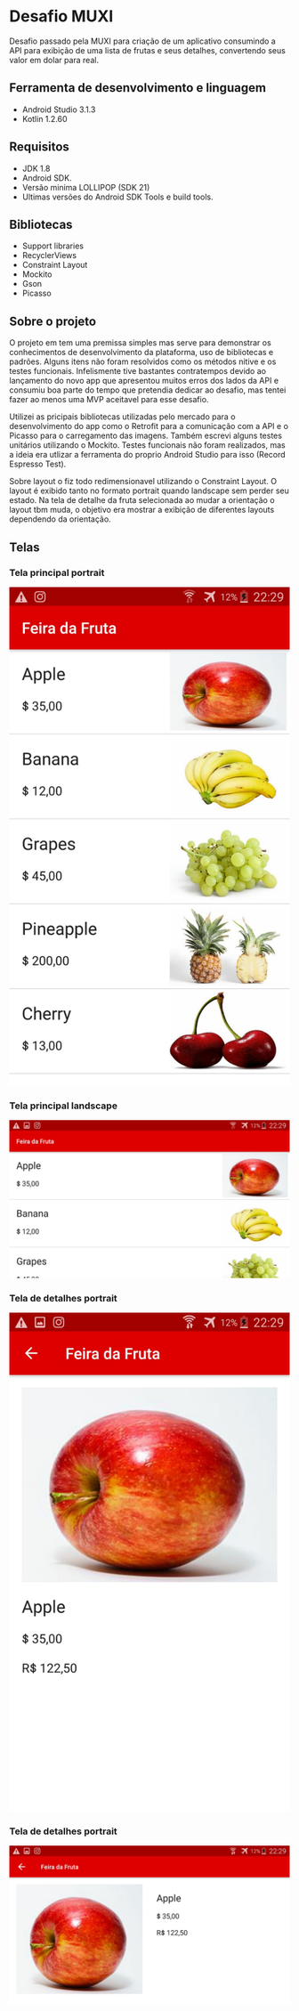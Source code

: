 # Desafio MUXI

Desafio passado pela MUXI para criação de um aplicativo consumindo a API para exibição de uma lista de frutas e seus detalhes,
convertendo seus valor em dolar para real.

## Ferramenta de desenvolvimento e linguagem
- Android Studio 3.1.3
- Kotlin 1.2.60


## Requisitos
- JDK 1.8
- Android SDK.
- Versão minima LOLLIPOP (SDK 21)
- Ultimas versões do Android SDK Tools e build tools.

## Bibliotecas
- Support libraries
- RecyclerViews
- Constraint Layout
- Mockito
- Gson
- Picasso

## Sobre o projeto

O projeto em tem uma premissa simples mas serve para demonstrar os conhecimentos de desenvolvimento da plataforma, uso de bibliotecas e padrões. Alguns itens não foram resolvidos como os métodos nitive e os testes funcionais. Infelismente tive bastantes contratempos devido ao lançamento do novo app que apresentou muitos erros dos lados da API e consumiu boa parte do tempo que pretendia dedicar ao desafio, mas tentei fazer ao menos uma MVP aceitavel para esse desafio.

Utilizei as pricipais bibliotecas utilizadas pelo mercado para o desenvolvimento do app como o Retrofit para a comunicação com a API e o Picasso para o carregamento das imagens. Também escrevi alguns testes unitários utilizando o Mockito. Testes funcionais não foram realizados, mas a ideia era utlizar a ferramenta do proprio Android Studio para isso (Record Espresso Test).

Sobre layout o fiz todo redimensionavel utilizando o Constraint Layout. O layout é exibido tanto no formato portrait quando landscape sem perder seu estado. Na tela de detalhe da fruta selecionada ao mudar a orientação o layout tbm muda, o objetivo era mostrar a exibição de diferentes layouts dependendo da orientação.

## Telas

### Tela principal portrait

[![Tela Principal](https://github.com/AllysonBRodrigues/desafio-muxi/blob/master/screenshots/main_portrait.jpeg)](https://github.com/AllysonBRodrigues/desafio-muxi/blob/master/screenshots/main_portrait.jpeg)

### Tela principal landscape

[![Tela Principal](https://github.com/AllysonBRodrigues/desafio-muxi/blob/master/screenshots/mail_landscape.jpeg)](https://github.com/AllysonBRodrigues/desafio-muxi/blob/master/screenshots/mail_landscape.jpeg)


### Tela de detalhes portrait

[![Tela Principal](https://github.com/AllysonBRodrigues/desafio-muxi/blob/master/screenshots/detail_portrait.jpeg)](https://github.com/AllysonBRodrigues/desafio-muxi/blob/master/screenshots/detail_portrait.jpeg)

### Tela de detalhes portrait

[![Tela Principal](https://github.com/AllysonBRodrigues/desafio-muxi/blob/master/screenshots/detail_landscape.jpeg)](https://github.com/AllysonBRodrigues/desafio-muxi/blob/master/screenshots/detail_landscape.jpeg)
